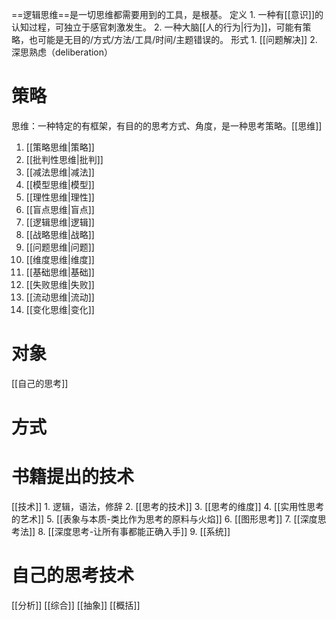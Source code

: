 ==逻辑思维==是一切思维都需要用到的工具，是根基。
定义
	1. 一种有[[意识]]的认知过程，可独立于感官刺激发生。
	2. 一种大脑[[人的行为|行为]]，可能有策略，也可能是无目的/方式/方法/工具/时间/主题错误的。
形式
	1. [[问题解决]] 
	2. 深思熟虑（deliberation）
# 策略
思维：一种特定的有框架，有目的的思考方式、角度，是一种思考策略。[[思维]]
1. [[策略思维|策略]] 
2. [[批判性思维|批判]] 
3. [[减法思维|减法]] 
4. [[模型思维|模型]] 
5. [[理性思维|理性]] 
6. [[盲点思维|盲点]] 
7. [[逻辑思维|逻辑]] 
8. [[战略思维|战略]] 
9. [[问题思维|问题]] 
10. [[维度思维|维度]] 
11. [[基础思维|基础]] 
12. [[失败思维|失败]] 
14. [[流动思维|流动]] 
15. [[变化思维|变化]] 

# 对象
[[自己的思考]] 
# 方式

# 书籍提出的技术
[[技术]] 
	1. 逻辑，语法，修辞
	2. [[思考的技术]] 
	3. [[思考的维度]] 
	4. [[实用性思考的艺术]] 
	5. [[表象与本质-类比作为思考的原料与火焰]] 
	6. [[图形思考]] 
	7. [[深度思考法]] 
	8. [[深度思考-让所有事都能正确入手]] 
	9. [[系统]] 

# 自己的思考技术
[[分析]] 
[[综合]] 
[[抽象]] 
[[概括]] 